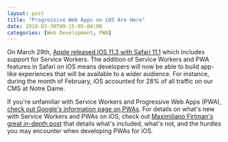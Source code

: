 ```yaml
---
layout: post
title: "Progressive Web Apps on iOS Are Here"
date: 2018-03-30T09:15:05-04:00
categories: [Web Development, PWA]
---
```


On March 29th, [Apple released iOS 11.3 with Safari 11.1](https://twitter.com/rmondello/status/979470498714103808) which includes support for Service Workers. The addition of Service Workers and PWA features in Safari on iOS means developers will now be able to build app-like experiences that will be available to a wider audience. For instance, during the month of February, iOS accounted for 28% of all traffic on our CMS at Notre Dame.<!-- more -->

If you're unfamiliar with Service Workers and Progressive Web Apps (PWA), [check out Google's information page on PWAs](https://developers.google.com/web/progressive-web-apps/). For details on what's new with Service Workers and PWAs on iOS, check out [Maximiliano Firtman's great in-depth post](https://medium.com/@firt/progressive-web-apps-on-ios-are-here-d00430dee3a7) that details what's included, what's not, and the hurdles you may encounter when developing PWAs for iOS.

